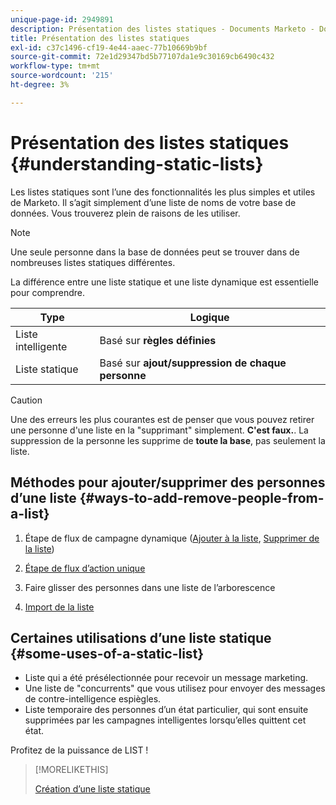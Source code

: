 ```yaml
---
unique-page-id: 2949891
description: Présentation des listes statiques - Documents Marketo - Documentation du produit
title: Présentation des listes statiques
exl-id: c37c1496-cf19-4e44-aaec-77b10669b9bf
source-git-commit: 72e1d29347bd5b77107da1e9c30169cb6490c432
workflow-type: tm+mt
source-wordcount: '215'
ht-degree: 3%

---
```


# Présentation des listes statiques {#understanding-static-lists}

Les listes statiques sont l’une des fonctionnalités les plus simples et utiles de Marketo. Il s’agit simplement d’une liste de noms de votre base de données. Vous trouverez plein de raisons de les utiliser.

>[!NOTE]
>
>Une seule personne dans la base de données peut se trouver dans de nombreuses listes statiques différentes.

La différence entre une liste statique et une liste dynamique est essentielle pour comprendre.

| Type | Logique |
|---|---|
| Liste intelligente | Basé sur **règles définies** |
| Liste statique | Basé sur **ajout/suppression de chaque personne** |

>[!CAUTION]
>
>Une des erreurs les plus courantes est de penser que vous pouvez retirer une personne d&#39;une liste en la &quot;supprimant&quot; simplement. **C&#39;est faux.**. La suppression de la personne les supprime de **toute la base**, pas seulement la liste.

## Méthodes pour ajouter/supprimer des personnes d’une liste {#ways-to-add-remove-people-from-a-list}

1. Étape de flux de campagne dynamique ([Ajouter à la liste](/help/marketo/product-docs/core-marketo-concepts/smart-campaigns/flow-actions/add-to-list.md), [Supprimer de la liste](/help/marketo/product-docs/core-marketo-concepts/smart-campaigns/flow-actions/remove-from-list.md))

1. [Étape de flux d’action unique](/help/marketo/product-docs/core-marketo-concepts/smart-lists-and-static-lists/using-smart-lists/run-a-single-flow-step-from-a-smart-list.md)
1. Faire glisser des personnes dans une liste de l’arborescence
1. [Import de la liste](/help/marketo/getting-started/quick-wins/import-a-list-of-people.md)

## Certaines utilisations d’une liste statique {#some-uses-of-a-static-list}

* Liste qui a été présélectionnée pour recevoir un message marketing.
* Une liste de &quot;concurrents&quot; que vous utilisez pour envoyer des messages de contre-intelligence espiègles.
* Liste temporaire des personnes d’un état particulier, qui sont ensuite supprimées par les campagnes intelligentes lorsqu’elles quittent cet état.

Profitez de la puissance de LIST !

>[!MORELIKETHIS]
>
>[Création d’une liste statique](/help/marketo/product-docs/core-marketo-concepts/smart-lists-and-static-lists/static-lists/create-a-static-list.md)
